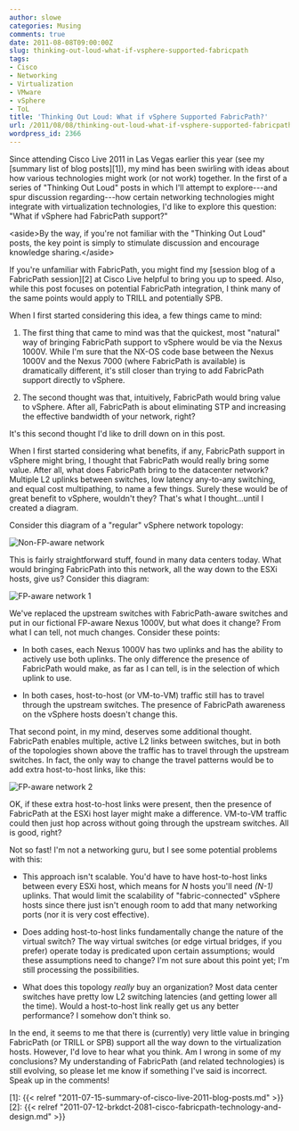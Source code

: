 ```yaml
---
author: slowe
categories: Musing
comments: true
date: 2011-08-08T09:00:00Z
slug: thinking-out-loud-what-if-vsphere-supported-fabricpath
tags:
- Cisco
- Networking
- Virtualization
- VMware
- vSphere
- ToL
title: 'Thinking Out Loud: What if vSphere Supported FabricPath?'
url: /2011/08/08/thinking-out-loud-what-if-vsphere-supported-fabricpath/
wordpress_id: 2366
---
```


Since attending Cisco Live 2011 in Las Vegas earlier this year (see my [summary list of blog posts][1]), my mind has been swirling with ideas about how various technologies might work (or not work) together. In the first of a series of "Thinking Out Loud" posts in which I'll attempt to explore---and spur discussion regarding---how certain networking technologies might integrate with virtualization technologies, I'd like to explore this question: "What if vSphere had FabricPath support?"

&lt;aside&gt;By the way, if you're not familiar with the "Thinking Out Loud" posts, the key point is simply to stimulate discussion and encourage knowledge sharing.&lt;/aside&gt;

If you're unfamiliar with FabricPath, you might find my [session blog of a FabricPath session][2] at Cisco Live helpful to bring you up to speed. Also, while this post focuses on potential FabricPath integration, I think many of the same points would apply to TRILL and potentially SPB.

When I first started considering this idea, a few things came to mind:

1. The first thing that came to mind was that the quickest, most "natural" way of bringing FabricPath support to vSphere would be via the Nexus 1000V. While I'm sure that the NX-OS code base between the Nexus 1000V and the Nexus 7000 (where FabricPath is available) is dramatically different, it's still closer than trying to add FabricPath support directly to vSphere.

2. The second thought was that, intuitively, FabricPath would bring value to vSphere. After all, FabricPath is about eliminating STP and increasing the effective bandwidth of your network, right?

It's this second thought I'd like to drill down on in this post.

When I first started considering what benefits, if any, FabricPath support in vSphere might bring, I thought that FabricPath would really bring some value. After all, what does FabricPath bring to the datacenter network? Multiple L2 uplinks between switches, low latency any-to-any switching, and equal cost multipathing, to name a few things. Surely these would be of great benefit to vSphere, wouldn't they? That's what I thought...until I created a diagram.

Consider this diagram of a "regular" vSphere network topology:

![Non-FP-aware network](/public/img/non-fp-aware-network.png)

This is fairly straightforward stuff, found in many data centers today. What would bringing FabricPath into this network, all the way down to the ESXi hosts, give us? Consider this diagram:

![FP-aware network 1](/public/img/fp-aware-network-01.png)

We've replaced the upstream switches with FabricPath-aware switches and put in our fictional FP-aware Nexus 1000V, but what does it change? From what I can tell, not much changes. Consider these points:

* In both cases, each Nexus 1000V has two uplinks and has the ability to actively use both uplinks. The only difference the presence of FabricPath would make, as far as I can tell, is in the selection of which uplink to use.

* In both cases, host-to-host (or VM-to-VM) traffic still has to travel through the upstream switches. The presence of FabricPath awareness on the vSphere hosts doesn't change this.

That second point, in my mind, deserves some additional thought. FabricPath enables multiple, active L2 links between switches, but in both of the topologies shown above the traffic has to travel through the upstream switches. In fact, the only way to change the travel patterns would be to add extra host-to-host links, like this:

![FP-aware network 2](/public/img/fp-aware-network-02.png)

OK, if these extra host-to-host links were present, then the presence of FabricPath at the ESXi host layer might make a difference. VM-to-VM traffic could then just hop across without going through the upstream switches. All is good, right?

Not so fast! I'm not a networking guru, but I see some potential problems with this:

* This approach isn't scalable. You'd have to have host-to-host links between every ESXi host, which means for _N_ hosts you'll need _(N-1)_ uplinks. That would limit the scalability of "fabric-connected" vSphere hosts since there just isn't enough room to add that many networking ports (nor it is very cost effective).

* Does adding host-to-host links fundamentally change the nature of the virtual switch? The way virtual switches (or edge virtual bridges, if you prefer) operate today is predicated upon certain assumptions; would these assumptions need to change? I'm not sure about this point yet; I'm still processing the possibilities.

* What does this topology _really_ buy an organization? Most data center switches have pretty low L2 switching latencies (and getting lower all the time). Would a host-to-host link really get us any better performance? I somehow don't think so.

In the end, it seems to me that there is (currently) very little value in bringing FabricPath (or TRILL or SPB) support all the way down to the virtualization hosts. However, I'd love to hear what you think. Am I wrong in some of my conclusions? My understanding of FabricPath (and related technologies) is still evolving, so please let me know if something I've said is incorrect. Speak up in the comments!

[1]: {{< relref "2011-07-15-summary-of-cisco-live-2011-blog-posts.md" >}}
[2]: {{< relref "2011-07-12-brkdct-2081-cisco-fabricpath-technology-and-design.md" >}}
